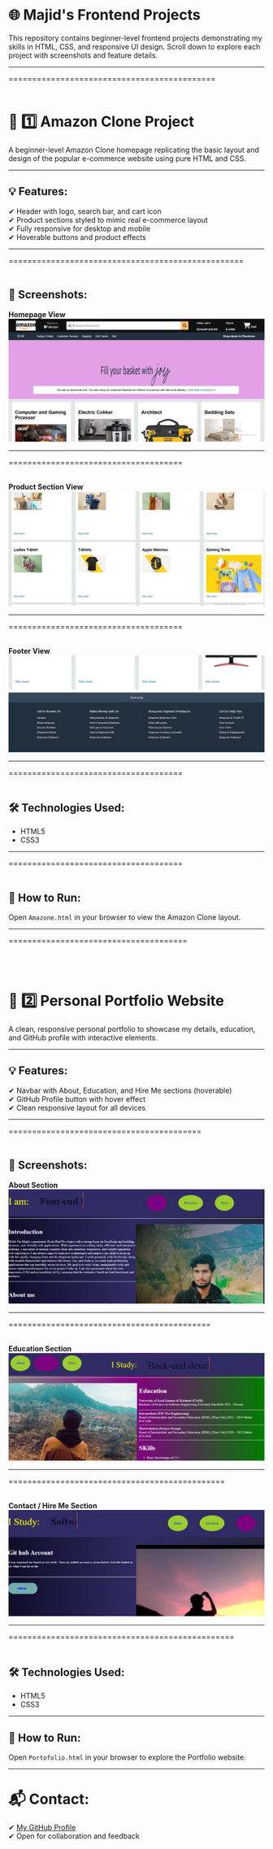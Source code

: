 # 🌐 Majid's Frontend Projects

This repository contains beginner-level frontend projects demonstrating my skills in HTML, CSS, and responsive UI design. Scroll down to explore each project with screenshots and feature details.

---
============================================
<br>
<br>

# 🛒 1️⃣ Amazon Clone Project

A beginner-level Amazon Clone homepage replicating the basic layout and design of the popular e-commerce website using pure HTML and CSS.

---

## 💡 Features:

✔ Header with logo, search bar, and cart icon  
✔ Product sections styled to mimic real e-commerce layout  
✔ Fully responsive for desktop and mobile  
✔ Hoverable buttons and product effects  

---
==================================================
<br>
<br>

## 📸 Screenshots:

**Homepage View**  
![Amazon Screenshot 1](./Images/Amazone1.png)

---
=====================================
<br>
<br>


**Product Section View**  
![Amazon Screenshot 2](./Images/Amazone2.png)

---
=====================================
<br>
<br>


**Footer View**  
![Amazon Screenshot 3](./Images/Amazone3.png)

---
=====================================
<br>
<br>

## 🛠 Technologies Used:

- HTML5  
- CSS3  

---
=====================================
<br>
<br>

## 🚀 How to Run:

Open `Amazone.html` in your browser to view the Amazon Clone layout.

---
======================================
<br>
<br>
<br>
<br>


# 🎨 2️⃣ Personal Portfolio Website

A clean, responsive personal portfolio to showcase my details, education, and GitHub profile with interactive elements.

---

## 💡 Features:

✔ Navbar with About, Education, and Hire Me sections (hoverable)  
✔ GitHub Profile button with hover effect  
✔ Clean responsive layout for all devices  

---
=========================================
<br>
<br>

## 📸 Screenshots:

**About Section**  
![Portfolio Screenshot 1](./Images/Portofolio1.png)

---
===========================================
<br>
<br>

**Education Section**  
![Portfolio Screenshot 2](./Images/Portofolio2.png)

---
==============================================
<br>
<br>

**Contact / Hire Me Section**  
![Portfolio Screenshot 3](./Images/Portofolio3.png)

---
================================================
<br>
<br>

## 🛠 Technologies Used:

- HTML5  
- CSS3  

---

## 🚀 How to Run:

Open `Portofolio.html` in your browser to explore the Portfolio website.

---

# 📬 Contact:

✔ [My GitHub Profile](https://github.com/Majidali90121)  
✔ Open for collaboration and feedback  
